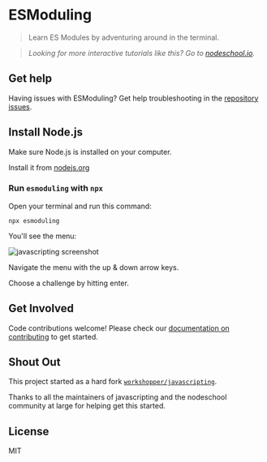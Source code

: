 # ESModuling

> Learn ES Modules by adventuring around in the terminal.  

> _Looking for more interactive tutorials like this? Go to [nodeschool.io](http://nodeschool.io)._

## Get help
Having issues with ESModuling? Get help troubleshooting in the  [repository issues](https://github.com/workshopper/javascripting/issues).

## Install Node.js

Make sure Node.js is installed on your computer.

Install it from [nodejs.org](https://nodejs.org/)

### Run `esmoduling` with `npx`

Open your terminal and run this command:

```
npx esmoduling
```

You'll see the menu:

![javascripting screenshot](screenshot.png)

Navigate the menu with the up & down arrow keys. 

Choose a challenge by hitting enter.

<!-- ### Take a look at this gif that shows the first challenge:

![first challenge](javascripting.gif)

In the gif I'm using the command line editor `nano` ([here are some basic usage tips for nano](https://github.com/sethvincent/dev-envs-book/blob/master/chapters/05-editors.md#nano)).

You can use any editor you like.

[atom](http://atom.io) or [brackets](http://brackets.io/) are both good options. -->

## Get Involved

Code contributions welcome! Please check our [documentation on contributing](https://github.com/workshopper/javascripting/blob/master/CONTRIBUTING.md) to get started.

## Shout Out

This project started as a hard fork [`workshopper/javascripting`](https://github.com/workshopper/javascripting).

Thanks to all the maintainers of javascripting and the nodeschool community at large for helping get this started.

## License

MIT
